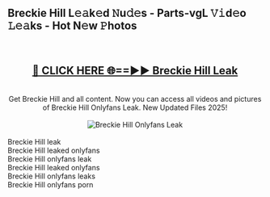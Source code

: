 <h2>Breckie Hill L𝚎𝚊k𝚎d 𝙽u𝚍𝚎s - Parts-vgL 𝚅𝚒d𝚎o 𝙻𝚎𝚊ks - Hot N𝚎w 𝙿hotos </h2>
<br>
<div align="center">
<h2><a href="https://213.232.235.80/live/video.php?q=breckie-hill" rel="nofollow">🔴 CLICK HERE 🌐==►► Breckie Hill Leak</a></h2>
<br>
Get Breckie Hill and all content. Now you can access all videos and pictures of Breckie Hill Onlyfans Leak. New Updated Files 2025!
<br>
<br>
<a href="https://213.232.235.80/live/video.php?q=breckie-hill" rel="nofollow" data-target="animated-image.originalLink"><img src="https://i.imgur.com/1EjSzPs.png" alt="Breckie Hill Onlyfans Leak" style="max-width: 100%; display: inline-block;" data-target="animated-image.originalImage"></a>
</div>
<br>
Breckie Hill leak<br>
Breckie Hill leaked onlyfans<br>
Breckie Hill onlyfans leak<br>
Breckie Hill leaked onlyfans<br>
Breckie Hill onlyfans leaks<br>
Breckie Hill onlyfans porn
